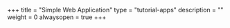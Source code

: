 +++
title = "Simple Web Application"
type = "tutorial-apps"
description = ""
weight = 0
alwaysopen = true
+++

